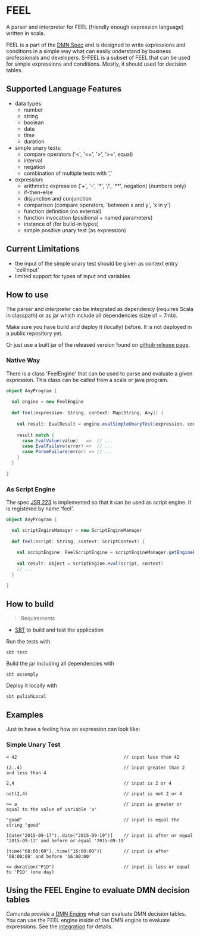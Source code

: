 # FEEL 
A parser and interpreter for FEEL (friendly enough expression language) written in scala. 

FEEL is a part of the [DMN Spec](http://www.omg.org/spec/DMN/) and is designed to write expressions and conditions in a simple way what can easily understand by business professionals and developers.
S-FEEL is a subset of FEEL that can be used for simple expressions and conditions. Mostly, it should used for decision tables.

## Supported Language Features
* data types: 
  * number
  * string
  * boolean
  * date
  * time
  * duration
* simple unary tests: 
  * compare operators ('<', '<=', '>', '>=', equal)
  * interval
  * negation
  * combination of multiple tests with ','
* expression:
  * arithmetic expression ('+', '-', '*', '/', '**', negation) (numbers only)
  * if-then-else
  * disjunction and conjunction
  * comparison (compare operators, 'between x and y', 'x in y') 
  * function definition (no external)
  * function invocation (positional + named parameters)
  * instance of (for build-in types)
  * simple positive unary test (as expression)

## Current Limitations
* the input of the simple unary test should be given as context entry 'cellInput'
* limited support for types of input and variables

## How to use 
The parser and interpreter can be integrated as dependency (requires Scala in classpath) or as jar which include all dependencies (size of ~ 7mb).

Make sure you have build and deploy it (locally) before. It is not deployed in a public repository yet. 

Or just use a built jar of the released version found on [github release page](https://github.com/saig0/feel/releases).

### Native Way
There is a class 'FeelEngine' that can be used to parse and evaluate a given expression. This class can be called from a scala or java program. 

```scala
object AnyProgram {
  
  val engine = new FeelEngine
  
  def feel(expression: String, context: Map[String, Any]) {
    
    val result: EvalResult = engine.evalSimpleUnaryTest(expression, context)
    
    result match {
      case EvalValue(value)   =>  // ...
      case EvalFailure(error) =>  // ...
      case ParseFailure(error) => // ...
    }
  }
  
}
```

### As Script Engine
The spec [JSR 223](https://www.jcp.org/en/jsr/detail?id=223) is implemented so that it can be used as script engine. It is registered by name 'feel'.

```scala
object AnyProgram {

  val scriptEngineManager = new ScriptEngineManager
 
  def feel(script: String, context: ScriptContext) {
  
    val scriptEngine: FeelScriptEngine = scriptEngineManager.getEngineByName("feel")
    
    val result: Object = scriptEngine.eval(script, context)
    // ...
  }

}
```

## How to build

> Requirements
* [SBT](http://www.scala-sbt.org) to build and test the application

Run the tests with
```
sbt test
```

Build the jar including all dependencies with
```
sbt assemply
```

Deploy it locally with
```
sbt pulishLocal
```

## Examples
Just to have a feeling how an expression can look like:

### Simple Unary Test
```
< 42                                        // input less than 42

(2..4)                                      // input greater than 2 and less than 4

2,4                                         // input is 2 or 4

not(2,4)                                    // input is not 2 or 4

>= a                                        // input is greater or equal to the value of variable 'a'

"good"                                      // input is equal the string 'good'

[date("2015-09-17")..date("2015-09-19")]    // input is after or equal '2015-09-17' and before or equal '2015-09-19'

]time("08:00:00")..time("16:00:00")[        // input is after '08:00:00' and before '16:00:00'

<= duration("P1D")                          // input is less or equal to 'P1D' (one day)

```

## Using the FEEL Engine to evaluate DMN decision tables
Camunda provide a [DMN Engine](https://github.com/camunda/camunda-engine-dmn) what can evaluate DMN decision tables. You can use the FEEL engine inside of the DMN engine to evaluate expressions. See the [integration](https://github.com/saig0/camunda-feel-integration) for details.
